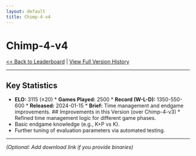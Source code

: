 ```yaml
---
layout: default
title: Chimp-4-v4
---
```


# Chimp-4-v4

[<< Back to Leaderboard](/chimp-4/) | [View Full Version History](/chimp-4/version-history.html)

---

## Key Statistics

* **ELO:** 3115 (±20) * **Games Played:** 2500 * **Record (W-L-D):** 1350-550-600 * **Released:** 2024-01-15 * **Brief:** Time management and endgame improvements. ## Improvements in this Version (over Chimp-4-v3) * Refined time management logic for different game phases.
* Basic endgame knowledge (e.g., K+P vs K).
* Further tuning of evaluation parameters via automated testing.

---

*(Optional: Add download link if you provide binaries)*
